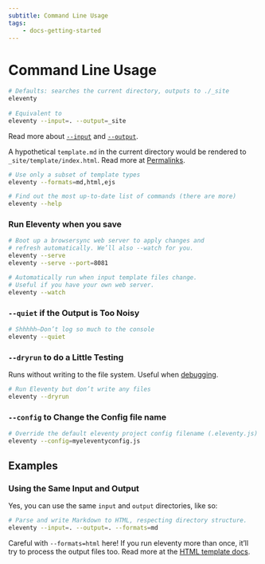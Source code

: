 ```yaml
---
subtitle: Command Line Usage
tags:
	- docs-getting-started
---
```

# Command Line Usage

```bash
# Defaults: searches the current directory, outputs to ./_site
eleventy
 
# Equivalent to
eleventy --input=. --output=_site
```

Read more about [`--input`](/docs/config/#input-directory) and [`--output`](/docs/config/#output-directory).

A hypothetical `template.md` in the current directory would be rendered to `_site/template/index.html`. Read more at [Permalinks](/docs/permalinks/).

```bash
# Use only a subset of template types
eleventy --formats=md,html,ejs
```

```bash
# Find out the most up-to-date list of commands (there are more)
eleventy --help
```

### Run Eleventy when you save

```bash
# Boot up a browsersync web server to apply changes and
# refresh automatically. We’ll also --watch for you.
eleventy --serve
eleventy --serve --port=8081
```

```bash
# Automatically run when input template files change.
# Useful if you have your own web server.
eleventy --watch
```

### `--quiet` if the Output is Too Noisy

```bash
# Shhhhh—Don’t log so much to the console
eleventy --quiet
```

### `--dryrun` to do a Little Testing

Runs without writing to the file system. Useful when [debugging](/docs/debugging/).

```bash
# Run Eleventy but don’t write any files
eleventy --dryrun
```

### `--config` to Change the Config file name

```bash
# Override the default eleventy project config filename (.eleventy.js)
eleventy --config=myeleventyconfig.js
```

## Examples

### Using the Same Input and Output

Yes, you can use the same `input` and `output` directories, like so:

```bash
# Parse and write Markdown to HTML, respecting directory structure.
eleventy --input=. --output=. --formats=md
```

<div class="elv-callout elv-callout-warn">Careful with <code>--formats=html</code> here! If you run eleventy more than once, it’ll try to process the output files too. Read more at the <a href="/docs/languages/html/#using-the-same-input-and-output-directories">HTML template docs</a>.

<!-- 
### Example: Process a Single File

```bash
eleventy --input=README.md --output=.
```

Writes to `./README/index.html`.
-->
